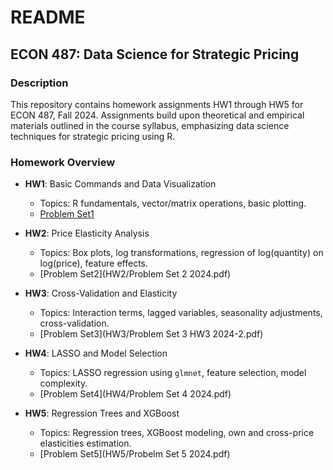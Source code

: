 # README

## ECON 487: Data Science for Strategic Pricing

### Description
This repository contains homework assignments HW1 through HW5 for ECON 487, Fall 2024. Assignments build upon theoretical and empirical materials outlined in the course syllabus, emphasizing data science techniques for strategic pricing using R.

### Homework Overview

- **HW1**: Basic Commands and Data Visualization
  - Topics: R fundamentals, vector/matrix operations, basic plotting.
  - [Problem Set1](path/to/487_HW1.pdf)

- **HW2**: Price Elasticity Analysis
  - Topics: Box plots, log transformations, regression of log(quantity) on log(price), feature effects.
  - [Problem Set2](HW2/Problem Set 2 2024.pdf)

- **HW3**: Cross-Validation and Elasticity
  - Topics: Interaction terms, lagged variables, seasonality adjustments, cross-validation.
  - [Problem Set3](HW3/Problem Set 3 HW3 2024-2.pdf)

- **HW4**: LASSO and Model Selection
  - Topics: LASSO regression using `glmnet`, feature selection, model complexity.
  - [Problem Set4](HW4/Problem Set 4 2024.pdf)

- **HW5**: Regression Trees and XGBoost
  - Topics: Regression trees, XGBoost modeling, own and cross-price elasticities estimation.
  - [Problem Set5](HW5/Probelm Set 5 2024.pdf)
